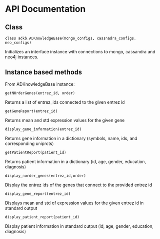 # API Documentation
## Class
```
class adkb.ADKnowledgeBase(mongo_configs, cassnadra_configs, neo_configs)
```
Initializes an interface instance with connections to mongo, cassandra and neo4j instances.

## Instance based methods
From ADKnowledgeBase instance:

```
getNOrderGenes(entrez_id, order)
```
Returns a list of entrez_ids connected to the given entrez id
```
getGeneReport(entrez_id)
```
Returns mean and std expression values for the given gene
```
display_gene_information(entrez_id)
```
Returns gene information in a dictionary (symbols, name, ids, and corresponding uniprots)
```
getPatientReport(patient_id)
```
Returns patient information in a dictionary (id, age, gender, education, diagnosis)
```
display_norder_genes(entrez_id,order)
```
Display the entrez ids of the genes that connect to the provided entrez id
```
display_gene_report(entrez_id)
```
Displays mean and std of expression values for the given entrez id in standard output
```
display_patient_report(patient_id)
```
Display patient information in standard output (id, age, gender, education, diagnosis)



